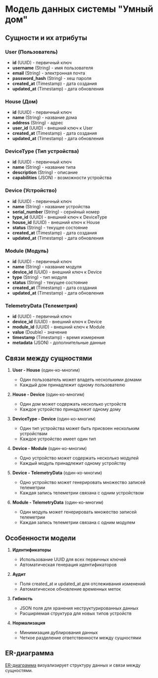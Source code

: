 # Модель данных системы "Умный дом"

## Сущности и их атрибуты

### User (Пользователь)
- **id** (UUID) - первичный ключ
- **username** (String) - имя пользователя
- **email** (String) - электронная почта
- **password_hash** (String) - хеш пароля
- **created_at** (Timestamp) - дата создания
- **updated_at** (Timestamp) - дата обновления

### House (Дом)
- **id** (UUID) - первичный ключ
- **name** (String) - название дома
- **address** (String) - адрес
- **user_id** (UUID) - внешний ключ к User
- **created_at** (Timestamp) - дата создания
- **updated_at** (Timestamp) - дата обновления

### DeviceType (Тип устройства)
- **id** (UUID) - первичный ключ
- **name** (String) - название типа
- **description** (String) - описание
- **capabilities** (JSON) - возможности устройства

### Device (Устройство)
- **id** (UUID) - первичный ключ
- **name** (String) - название устройства
- **serial_number** (String) - серийный номер
- **type_id** (UUID) - внешний ключ к DeviceType
- **house_id** (UUID) - внешний ключ к House
- **status** (String) - текущее состояние
- **created_at** (Timestamp) - дата создания
- **updated_at** (Timestamp) - дата обновления

### Module (Модуль)
- **id** (UUID) - первичный ключ
- **name** (String) - название модуля
- **device_id** (UUID) - внешний ключ к Device
- **type** (String) - тип модуля
- **status** (String) - текущее состояние
- **created_at** (Timestamp) - дата создания
- **updated_at** (Timestamp) - дата обновления

### TelemetryData (Телеметрия)
- **id** (UUID) - первичный ключ
- **device_id** (UUID) - внешний ключ к Device
- **module_id** (UUID) - внешний ключ к Module
- **value** (Double) - значение
- **timestamp** (Timestamp) - время измерения
- **metadata** (JSON) - дополнительные данные

## Связи между сущностями

1. **User - House** (один-ко-многим)
   - Один пользователь может владеть несколькими домами
   - Каждый дом принадлежит одному пользователю

2. **House - Device** (один-ко-многим)
   - Один дом может содержать несколько устройств
   - Каждое устройство принадлежит одному дому

3. **DeviceType - Device** (один-ко-многим)
   - Один тип устройства может быть присвоен нескольким устройствам
   - Каждое устройство имеет один тип

4. **Device - Module** (один-ко-многим)
   - Одно устройство может содержать несколько модулей
   - Каждый модуль принадлежит одному устройству

5. **Device - TelemetryData** (один-ко-многим)
   - Одно устройство может генерировать множество записей телеметрии
   - Каждая запись телеметрии связана с одним устройством

6. **Module - TelemetryData** (один-ко-многим)
   - Один модуль может генерировать множество записей телеметрии
   - Каждая запись телеметрии связана с одним модулем

## Особенности модели

1. **Идентификаторы**
   - Использование UUID для всех первичных ключей
   - Автоматическая генерация идентификаторов

2. **Аудит**
   - Поля created_at и updated_at для отслеживания изменений
   - Автоматическое обновление временных меток

3. **Гибкость**
   - JSON поля для хранения неструктурированных данных
   - Расширяемая структура для новых типов устройств

4. **Нормализация**
   - Минимизация дублирования данных
   - Четкое разделение ответственности между сущностями

## ER-диаграмма

[ER-диаграмма](er-diagram.puml) визуализирует структуру данных и связи между сущностями. 